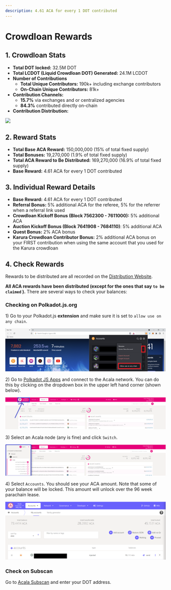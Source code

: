 ```yaml
---
description: 4.61 ACA for every 1 DOT contributed
---
```


# Crowdloan Rewards

## 1. Crowdloan Stats

* **Total DOT locked:** 32.5M DOT
* **Total LCDOT (Liquid Crowdloan DOT) Generated:** 24.1M LCDOT
* **Number of Contributions**
  * **Total Unique Contributors:** 190k+ including exchange contributors
  * **On-Chain Unique Contributors:** 81k+
* **Contribution Channels:**
  * **15.7%** via exchanges and or centralized agencies
  * **84.3%** contributed directly on-chain
* **Contribution Distribution:**

![](https://lh6.googleusercontent.com/Ki7HmQo1POaj1jOj2hC052qe8iQlkxlg1FNooSdLLOe5QMcIhD85mxKdbouDaTrCQVeQX7xv8IUy6WByHU\_4nj5tm8U9EYUywOIKkBcjy4Gj6\_l0gtFpWfn\_xpzVQr\_G7fxFsJg6)

## 2. Reward Stats

* **Total Base ACA Reward:** 150,000,000 (15% of total fixed supply)
* **Total Bonuses:** 19,270,000 (1.9% of total fixed supply)
* **Total ACA Reward to Be Distributed:** 169,270,000 (16.9% of total fixed supply)
* **Base Reward:** 4.61 ACA for every 1 DOT contributed

## 3. Individual Reward Details

* **Base Reward:** 4.61 ACA for every 1 DOT contributed
* **Referral Bonus:** 5% additional ACA for the referee, 5% for the referrer when a referral link used
* **Crowdloan Kickoff Bonus (Block 7562300 - 7611000):** 5% additional ACA
* **Auction Kickoff Bonus (Block 7641908 - 7684110)**: 5% additional ACA
* **Quest Bonus:** 2% ACA bonus
* **Karura Crowdloan Contributor Bonus:** 2% additional ACA bonus on your FIRST contribution when using the same account that you used for the Karura crowdloan

## 4. Check Rewards

Rewards to be distributed are all recorded on the [Distribution Website](https://distribution.acala.network/).

**All ACA rewards have been distributed (except for the ones that say `to be claimed` ).** There are several ways to check your balances:

### Checking on Polkadot.js.org

1\) Go to your Polkadot.js **extension** and make sure it is set to `allow use on any chain`.

![](<../../../.gitbook/assets/Allow use on any chain.png>)

2\) Go to [Polkadot JS Apps](https://polkadot.js.org/apps/#/explorer) and connect to the Acala network. You can do this by clicking on the dropdown box in the upper left hand corner (shown below).

![](<../../../.gitbook/assets/Toggle for Acala (1).png>)

3\) Select an Acala node (any is fine) and click `Switch`.

![](<../../../.gitbook/assets/Select Acala (1).png>)

4\) Select `Accounts`. You should see your ACA amount. Note that some of your balance will be locked. This amount will unlock over the 96 week parachain lease.

![](<../../../.gitbook/assets/ACA in polkadot.js.png>)

### Check on Subscan

Go to [Acala Subscan](https://acala.subscan.io/) and enter your DOT address.
